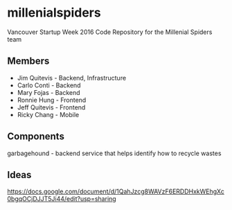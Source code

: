 # millenialspiders
Vancouver Startup Week 2016 Code Repository for the Millenial Spiders team

## Members
* Jim Quitevis - Backend, Infrastructure
* Carlo Conti - Backend
* Mary Fojas - Backend
* Ronnie Hung - Frontend
* Jeff Quitevis - Frontend
* Ricky Chang - Mobile

## Components
garbagehound - backend service that helps identify how to recycle wastes

## Ideas
https://docs.google.com/document/d/1QahJzcg8WAVzF6ERDDHxkWEhgXc0bgqOCjDJJT5Ji44/edit?usp=sharing
